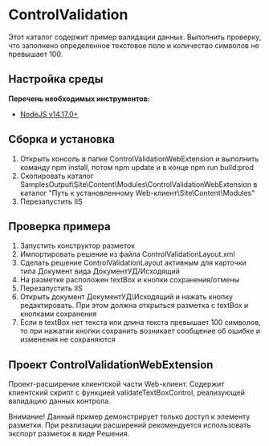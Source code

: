 ﻿# ControlValidation

Этот каталог содержит пример валидации данных.
Выполнить проверку, что заполнено определенное текстовое поле и количество символов не превышает 100.

## Настройка среды

**Перечень необходимых инструментов:** 
* [NodeJS v14.17.0+](https://nodejs.org/en/)

## Сборка и установка

1. Открыть консоль в папке ControlValidationWebExtension и выполнить команду npm install, потом  npm update и в конце npm run build:prod
2. Скопировать каталог SamplesOutput\Site\Content\Modules\ControlValidationWebExtension в каталог "Путь к установленному Web-клиент\Site\Content\Modules"
3. Перезапустить IIS

## Проверка примера

1. Запустить конструктор разметок
2. Импортировать решение из файла ControlValidationLayout.xml
3. Сделать решение ControlValidationLayout активным для карточки типа Документ вида ДокументУД/Исходящий
4. На разметке расположен textBox и кнопки сохранения/отмены
5. Перезапустить IIS
6. Открыть документ ДокументУД\Исходящий и нажать кнопку редактировать. При этом должна открыться разметка с textBox и кнопками сохранения
7. Если в textBox нет текста или длина текста превышает 100 символов, то при нажатии кнопки сохранить возникает сообщение об ошибке и изменения не сохраняются

## Проект ControlValidationWebExtension

Проект-расширение клиентской части Web-клиент. Содержит клиентский скрипт c функцией validateTextBoxControl, реализующей валидацию данных контрола.

Внимание! Данный пример демонстрирует только доступ к элементу разметки. 
При реализации расширений рекомендуется использовать экспорт разметок в виде Решения.
